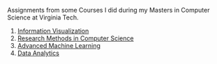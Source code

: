 Assignments from some Courses I did during my Masters in Computer Science at Virginia Tech.

1. [Information Visualization](InfoViz)
2. [Research Methods in Computer Science](ResearchMethodsCS)
3. [Advanced Machine Learning](AML)
4. [Data Analytics](DataAnalytics)
